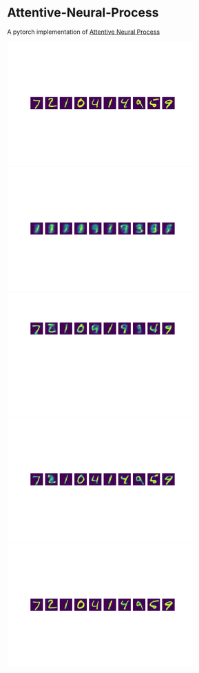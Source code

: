 # Attentive-Neural-Process
A pytorch implementation of [Attentive Neural Process](https://arxiv.org/abs/1901.05761)

<img src="pngs/original.png">
<img src="pngs/result_10.png">
<img src="pngs/result_50.png">
<img src="pngs/result_100.png">
<img src="pngs/result_half.png">


